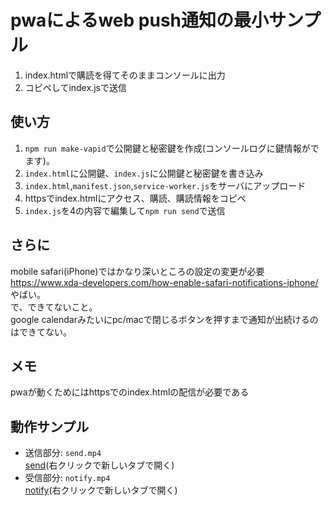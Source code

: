 # pwaによるweb push通知の最小サンプル

1. index.htmlで購読を得てそのままコンソールに出力
2. コピペしてindex.jsで送信

## 使い方
1. `npm run make-vapid`で公開鍵と秘密鍵を作成(コンソールログに鍵情報がでます)。
2. `index.html`に公開鍵、`index.js`に公開鍵と秘密鍵を書き込み
3. `index.html`,`manifest.json`,`service-worker.js`をサーバにアップロード
4. httpsでindex.htmlにアクセス、購読、購読情報をコピペ
5. `index.js`を4の内容で編集して`npm run send`で送信

## さらに
mobile safari(iPhone)ではかなり深いところの設定の変更が必要  
https://www.xda-developers.com/how-enable-safari-notifications-iphone/  
やばい。  
で、できてないこと。  
google calendarみたいにpc/macで閉じるボタンを押すまで通知が出続けるのはできてない。

## メモ
pwaが動くためにはhttpsでのindex.htmlの配信が必要である

## 動作サンプル
- 送信部分: `send.mp4` <br/> <a href="https://lovesaemi.daemon.asia/dev/send.mp4" target="_blank">send</a>(右クリックで新しいタブで開く)
- 受信部分: `notify.mp4` <br/> <a href="https://lovesaemi.daemon.asia/dev/notify.mp4" target="_blank">notify</a>(右クリックで新しいタブで開く)


